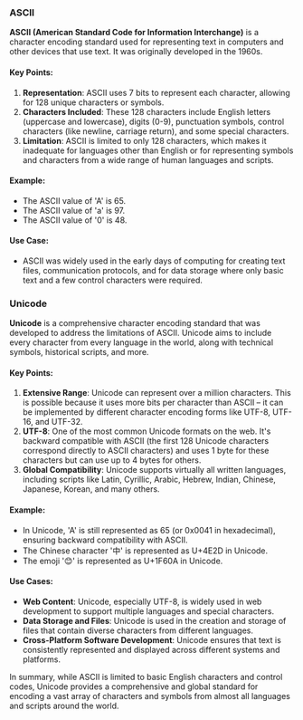 ### ASCII

**ASCII (American Standard Code for Information Interchange)** is a character encoding standard used for representing text in computers and other devices that use text. It was originally developed in the 1960s.

#### Key Points:
1. **Representation**: ASCII uses 7 bits to represent each character, allowing for 128 unique characters or symbols. 
2. **Characters Included**: These 128 characters include English letters (uppercase and lowercase), digits (0-9), punctuation symbols, control characters (like newline, carriage return), and some special characters.
3. **Limitation**: ASCII is limited to only 128 characters, which makes it inadequate for languages other than English or for representing symbols and characters from a wide range of human languages and scripts.

#### Example:
- The ASCII value of 'A' is 65.
- The ASCII value of 'a' is 97.
- The ASCII value of '0' is 48.

#### Use Case:
- ASCII was widely used in the early days of computing for creating text files, communication protocols, and for data storage where only basic text and a few control characters were required.

### Unicode

**Unicode** is a comprehensive character encoding standard that was developed to address the limitations of ASCII. Unicode aims to include every character from every language in the world, along with technical symbols, historical scripts, and more.

#### Key Points:
1. **Extensive Range**: Unicode can represent over a million characters. This is possible because it uses more bits per character than ASCII – it can be implemented by different character encoding forms like UTF-8, UTF-16, and UTF-32.
2. **UTF-8**: One of the most common Unicode formats on the web. It's backward compatible with ASCII (the first 128 Unicode characters correspond directly to ASCII characters) and uses 1 byte for these characters but can use up to 4 bytes for others.
3. **Global Compatibility**: Unicode supports virtually all written languages, including scripts like Latin, Cyrillic, Arabic, Hebrew, Indian, Chinese, Japanese, Korean, and many others.

#### Example:
- In Unicode, 'A' is still represented as 65 (or 0x0041 in hexadecimal), ensuring backward compatibility with ASCII.
- The Chinese character '中' is represented as U+4E2D in Unicode.
- The emoji '😊' is represented as U+1F60A in Unicode.

#### Use Cases:
- **Web Content**: Unicode, especially UTF-8, is widely used in web development to support multiple languages and special characters.
- **Data Storage and Files**: Unicode is used in the creation and storage of files that contain diverse characters from different languages.
- **Cross-Platform Software Development**: Unicode ensures that text is consistently represented and displayed across different systems and platforms.

In summary, while ASCII is limited to basic English characters and control codes, Unicode provides a comprehensive and global standard for encoding a vast array of characters and symbols from almost all languages and scripts around the world.